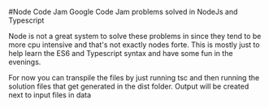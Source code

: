 #Node Code Jam
Google Code Jam problems solved in NodeJs and Typescript

Node is not a great system to solve these problems in since they tend to be more cpu intensive and that's not exactly nodes forte.
This is mostly just to help learn the ES6 and Typescript syntax and have some fun in the evenings.  

For now you can transpile the files by just running tsc and then running the solution files that get generated in the dist folder.
Output will be created next to input files in data
